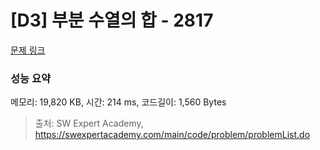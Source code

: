 # [D3] 부분 수열의 합 - 2817 

[문제 링크](https://swexpertacademy.com/main/code/problem/problemDetail.do?contestProbId=AV7IzvG6EksDFAXB) 

### 성능 요약

메모리: 19,820 KB, 시간: 214 ms, 코드길이: 1,560 Bytes



> 출처: SW Expert Academy, https://swexpertacademy.com/main/code/problem/problemList.do